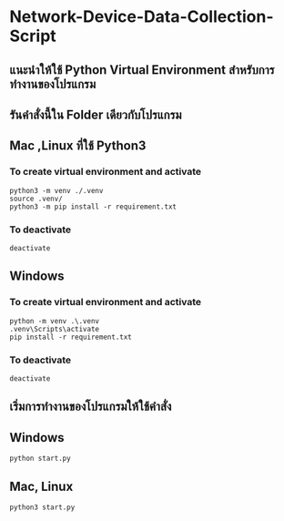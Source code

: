 # Network-Device-Data-Collection-Script

## แนะนำให้ใช้ Python Virtual Environment สำหรับการทำงานของโปรแกรม
## รันคำสั่งนี้ใน Folder เดียวกับโปรแกรม
## Mac ,Linux ที่ใช้ Python3

### To create virtual environment and activate
```
python3 -m venv ./.venv
source .venv/
python3 -m pip install -r requirement.txt  
```
### To deactivate
```
deactivate
```
## Windows 

### To create virtual environment and activate
```
python -m venv .\.venv
.venv\Scripts\activate
pip install -r requirement.txt
```
### To deactivate
```
deactivate
```
## เริ่มการทำงานของโปรแกรมให้ใช้คำสั่ง 
## Windows 
```
python start.py
```
## Mac, Linux
```
python3 start.py
```
